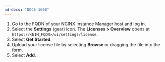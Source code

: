 ```yaml
---
nd-docs: "DOCS-1660"
---
```


1. Go to the FQDN of your NGINX Instance Manager host and log in.
1. Select the **Settings** (gear) icon. The **Licenses > Overview** opens at `https://<NIM_FQDN>/ui/settings/license`.
1. Select **Get Started**.
1. Upload your license file by selecting **Browse** or dragging the file into the form.
1. Select **Add**.
